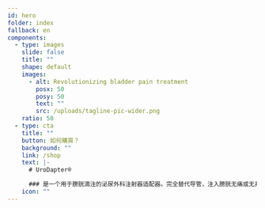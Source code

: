 ```yaml
---
id: hero
folder: index
fallback: en
components:
  - type: images
    slide: false
    title: ""
    shape: default
    images:
      - alt: Revolutionizing bladder pain treatment
        posx: 50
        posy: 50
        text: ""
        src: /uploads/tagline-pic-wider.png
    ratio: 50
  - type: cta
    title: ""
    button: 如何購買？
    background: ""
    link: /shop
    text: |-
      # UroDapter®

      ### 是一个用于膀胱滴注的泌尿外科注射器适配器。完全替代导管，注入膀胱无痛或无并发症。
    icon: ""
---
```

